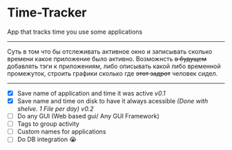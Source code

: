 # Time-Tracker
App that tracks time you use some applications

---

Суть в том что бы отслеживать активное окно и записывать сколько времени какое приложение было активно.
Возможнсть ~~в будущем~~ добавлять тэги к приложениям, либо описывать какой либо временной промежуток, строить графики сколько где ~~этот задрот~~ человек сидел.

---

- [x] Save name of application and time it was active _v0.1_
- [x] Save name and time on disk to have it always acessible _(Done with shelve. 1 File per day)_ _v0.2_
- [ ] Do any GUI (Web based gui/ Any GUI Framework)
- [ ] Tags to group activity
- [ ] Custom names for applications
- [ ] Do DB integration 😭
